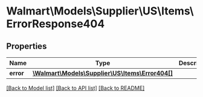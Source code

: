 # Walmart\Models\Supplier\US\Items\ErrorResponse404

## Properties

Name | Type | Description | Notes
------------ | ------------- | ------------- | -------------
**error** | [**\Walmart\Models\Supplier\US\Items\Error404[]**](Error404.md) |  | [optional]


[[Back to Model list]](./) [[Back to API list]](../../../../../README.md#supported-apis) [[Back to README]](../../../../../README.md)
